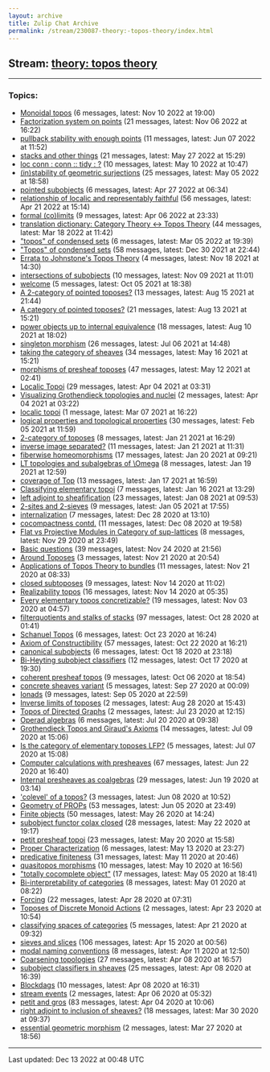 ```yaml
---
layout: archive
title: Zulip Chat Archive
permalink: /stream/230087-theory:-topos-theory/index.html
---
```


## Stream: [theory: topos theory](https://mattecapu.github.io/ct-zulip-archive/stream/230087-theory:-topos-theory/index.html)
---

### Topics:

* [Monoidal topos](topic/topic_Monoidal.20topos.html) (6 messages, latest: Nov 10 2022 at 19:00)
* [Factorization system on points](topic/topic_Factorization.20system.20on.20points.html) (21 messages, latest: Nov 06 2022 at 16:22)
* [pullback stability with enough points](topic/topic_pullback.20stability.20with.20enough.20points.html) (11 messages, latest: Jun 07 2022 at 11:52)
* [stacks and other things](topic/topic_stacks.20and.20other.20things.html) (21 messages, latest: May 27 2022 at 15:29)
* [loc conn : conn :: tidy : ?](topic/topic_loc.20conn.20.3A.20conn.20.3A.3A.20tidy.20.3A.20.3F.html) (10 messages, latest: May 10 2022 at 10:47)
* [(in)stability of geometric surjections](topic/topic_(in)stability.20of.20geometric.20surjections.html) (25 messages, latest: May 05 2022 at 18:58)
* [pointed subobjects](topic/topic_pointed.20subobjects.html) (6 messages, latest: Apr 27 2022 at 06:34)
* [relationship of localic and representably faithful](topic/topic_relationship.20of.20localic.20and.20representably.20faithful.html) (56 messages, latest: Apr 21 2022 at 15:14)
* [formal (co)limits](topic/topic_formal.20(co)limits.html) (9 messages, latest: Apr 06 2022 at 23:33)
* [translation dictionary: Category Theory ↔ Topos Theory](topic/topic_translation.20dictionary.3A.20Category.20Theory.20.E2.86.94.20Topos.20Theory.html) (44 messages, latest: Mar 18 2022 at 11:42)
* ["topos" of condensed sets](topic/topic_.22topos.22.20of.20condensed.20sets.html) (6 messages, latest: Mar 05 2022 at 19:39)
* ["Topos" of condensed sets](topic/topic_.22Topos.22.20of.20condensed.20sets.html) (58 messages, latest: Dec 30 2021 at 22:44)
* [Errata to Johnstone's Topos Theory](topic/topic_Errata.20to.20Johnstone's.20Topos.20Theory.html) (4 messages, latest: Nov 18 2021 at 14:30)
* [intersections of subobjects](topic/topic_intersections.20of.20subobjects.html) (10 messages, latest: Nov 09 2021 at 11:01)
* [welcome](topic/topic_welcome.html) (5 messages, latest: Oct 05 2021 at 18:38)
* [A 2-category of pointed toposes?](topic/topic_A.202-category.20of.20pointed.20toposes.3F.html) (13 messages, latest: Aug 15 2021 at 21:44)
* [A category of pointed toposes?](topic/topic_A.20category.20of.20pointed.20toposes.3F.html) (21 messages, latest: Aug 13 2021 at 15:21)
* [power objects up to internal equivalence](topic/topic_power.20objects.20up.20to.20internal.20equivalence.html) (18 messages, latest: Aug 10 2021 at 18:02)
* [singleton morphism](topic/topic_singleton.20morphism.html) (26 messages, latest: Jul 06 2021 at 14:48)
* [taking the category of sheaves](topic/topic_taking.20the.20category.20of.20sheaves.html) (34 messages, latest: May 16 2021 at 15:21)
* [morphisms of presheaf toposes](topic/topic_morphisms.20of.20presheaf.20toposes.html) (47 messages, latest: May 12 2021 at 02:41)
* [Localic Topoi](topic/topic_Localic.20Topoi.html) (29 messages, latest: Apr 04 2021 at 03:31)
* [Visualizing Grothendieck topologies and nuclei](topic/topic_Visualizing.20Grothendieck.20topologies.20and.20nuclei.html) (2 messages, latest: Apr 04 2021 at 03:22)
* [localic topoi](topic/topic_localic.20topoi.html) (1 message, latest: Mar 07 2021 at 16:22)
* [logical properties and topological properties](topic/topic_logical.20properties.20and.20topological.20properties.html) (30 messages, latest: Feb 05 2021 at 11:59)
* [2-category of toposes](topic/topic_2-category.20of.20toposes.html) (8 messages, latest: Jan 21 2021 at 16:29)
* [inverse image separated?](topic/topic_inverse.20image.20separated.3F.html) (11 messages, latest: Jan 21 2021 at 11:31)
* [fiberwise homeomorphisms](topic/topic_fiberwise.20homeomorphisms.html) (17 messages, latest: Jan 20 2021 at 09:21)
* [LT topologies and subalgebras of \Omega](topic/topic_LT.20topologies.20and.20subalgebras.20of.20.5COmega.html) (8 messages, latest: Jan 19 2021 at 12:59)
* [coverage of Top](topic/topic_coverage.20of.20Top.html) (13 messages, latest: Jan 17 2021 at 16:59)
* [Classifying elementary topoi](topic/topic_Classifying.20elementary.20topoi.html) (7 messages, latest: Jan 16 2021 at 13:29)
* [left adjoint to sheafification](topic/topic_left.20adjoint.20to.20sheafification.html) (23 messages, latest: Jan 08 2021 at 09:53)
* [2-sites and 2-sieves](topic/topic_2-sites.20and.202-sieves.html) (9 messages, latest: Jan 05 2021 at 17:55)
* [internalization](topic/topic_internalization.html) (7 messages, latest: Dec 28 2020 at 13:10)
* [cocompactness contd.](topic/topic_cocompactness.20contd.2E.html) (11 messages, latest: Dec 08 2020 at 19:58)
* [Flat vs Projective Modules in Category of sup-lattices](topic/topic_Flat.20vs.20Projective.20Modules.20in.20Category.20of.20sup-lattices.html) (8 messages, latest: Nov 29 2020 at 23:49)
* [Basic questions](topic/topic_Basic.20questions.html) (39 messages, latest: Nov 24 2020 at 21:56)
* [Around Toposes](topic/topic_Around.20Toposes.html) (3 messages, latest: Nov 21 2020 at 20:54)
* [Applications of Topos Theory to bundles](topic/topic_Applications.20of.20Topos.20Theory.20to.20bundles.html) (11 messages, latest: Nov 21 2020 at 08:33)
* [closed subtoposes](topic/topic_closed.20subtoposes.html) (9 messages, latest: Nov 14 2020 at 11:02)
* [Realizability topos](topic/topic_Realizability.20topos.html) (16 messages, latest: Nov 14 2020 at 05:35)
* [Every elementary topos concretizable?](topic/topic_Every.20elementary.20topos.20concretizable.3F.html) (19 messages, latest: Nov 03 2020 at 04:57)
* [filterquotients and stalks of stacks](topic/topic_filterquotients.20and.20stalks.20of.20stacks.html) (97 messages, latest: Oct 28 2020 at 01:41)
* [Schanuel Topos](topic/topic_Schanuel.20Topos.html) (6 messages, latest: Oct 23 2020 at 16:24)
* [Axiom of Constructibility](topic/topic_Axiom.20of.20Constructibility.html) (57 messages, latest: Oct 22 2020 at 16:21)
* [canonical subobjects](topic/topic_canonical.20subobjects.html) (6 messages, latest: Oct 18 2020 at 23:18)
* [Bi-Heyting subobject classifiers](topic/topic_Bi-Heyting.20subobject.20classifiers.html) (12 messages, latest: Oct 17 2020 at 19:30)
* [coherent presheaf topos](topic/topic_coherent.20presheaf.20topos.html) (9 messages, latest: Oct 06 2020 at 18:54)
* [concrete sheaves variant](topic/topic_concrete.20sheaves.20variant.html) (5 messages, latest: Sep 27 2020 at 00:09)
* [Ionads](topic/topic_Ionads.html) (9 messages, latest: Sep 05 2020 at 22:59)
* [Inverse limits of toposes](topic/topic_Inverse.20limits.20of.20toposes.html) (2 messages, latest: Aug 28 2020 at 15:43)
* [Topos of Directed Graphs](topic/topic_Topos.20of.20Directed.20Graphs.html) (2 messages, latest: Jul 23 2020 at 12:15)
* [Operad algebras](topic/topic_Operad.20algebras.html) (6 messages, latest: Jul 20 2020 at 09:38)
* [Grothendieck Topos and Giraud's Axioms](topic/topic_Grothendieck.20Topos.20and.20Giraud's.20Axioms.html) (14 messages, latest: Jul 09 2020 at 15:06)
* [Is the category of elementary toposes LFP?](topic/topic_Is.20the.20category.20of.20elementary.20toposes.20LFP.3F.html) (5 messages, latest: Jul 07 2020 at 15:08)
* [Computer calculations with presheaves](topic/topic_Computer.20calculations.20with.20presheaves.html) (67 messages, latest: Jun 22 2020 at 16:40)
* [Internal presheaves as coalgebras](topic/topic_Internal.20presheaves.20as.20coalgebras.html) (29 messages, latest: Jun 19 2020 at 03:14)
* ['colevel' of a topos?](topic/topic_'colevel'.20of.20a.20topos.3F.html) (3 messages, latest: Jun 08 2020 at 10:52)
* [Geometry of PROPs](topic/topic_Geometry.20of.20PROPs.html) (53 messages, latest: Jun 05 2020 at 23:49)
* [Finite objects](topic/topic_Finite.20objects.html) (50 messages, latest: May 26 2020 at 14:24)
* [subobject functor colax closed](topic/topic_subobject.20functor.20colax.20closed.html) (28 messages, latest: May 22 2020 at 19:17)
* [petit presheaf topoi](topic/topic_petit.20presheaf.20topoi.html) (23 messages, latest: May 20 2020 at 15:58)
* [Proper Characterization](topic/topic_Proper.20Characterization.html) (6 messages, latest: May 13 2020 at 23:27)
* [predicative finiteness](topic/topic_predicative.20finiteness.html) (31 messages, latest: May 11 2020 at 20:46)
* [quasitopos morphisms](topic/topic_quasitopos.20morphisms.html) (10 messages, latest: May 10 2020 at 16:56)
* ["totally cocomplete object"](topic/topic_.22totally.20cocomplete.20object.22.html) (17 messages, latest: May 05 2020 at 18:41)
* [Bi-interpretability of categories](topic/topic_Bi-interpretability.20of.20categories.html) (8 messages, latest: May 01 2020 at 08:22)
* [Forcing](topic/topic_Forcing.html) (22 messages, latest: Apr 28 2020 at 07:31)
* [Toposes of Discrete Monoid Actions](topic/topic_Toposes.20of.20Discrete.20Monoid.20Actions.html) (2 messages, latest: Apr 23 2020 at 10:54)
* [classifying spaces of categories](topic/topic_classifying.20spaces.20of.20categories.html) (5 messages, latest: Apr 21 2020 at 09:32)
* [sieves and slices](topic/topic_sieves.20and.20slices.html) (106 messages, latest: Apr 15 2020 at 00:56)
* [modal naming conventions](topic/topic_modal.20naming.20conventions.html) (8 messages, latest: Apr 11 2020 at 12:50)
* [Coarsening topologies](topic/topic_Coarsening.20topologies.html) (27 messages, latest: Apr 08 2020 at 16:57)
* [subobject classifiers in sheaves](topic/topic_subobject.20classifiers.20in.20sheaves.html) (25 messages, latest: Apr 08 2020 at 16:39)
* [Blockdags](topic/topic_Blockdags.html) (10 messages, latest: Apr 08 2020 at 16:31)
* [stream events](topic/topic_stream.20events.html) (2 messages, latest: Apr 06 2020 at 05:32)
* [petit and gros](topic/topic_petit.20and.20gros.html) (83 messages, latest: Apr 04 2020 at 10:06)
* [right adjoint to inclusion of sheaves?](topic/topic_right.20adjoint.20to.20inclusion.20of.20sheaves.3F.html) (18 messages, latest: Mar 30 2020 at 09:37)
* [essential geometric morphism](topic/topic_essential.20geometric.20morphism.html) (2 messages, latest: Mar 27 2020 at 18:56)

<hr><p>Last updated: Dec 13 2022 at 00:48 UTC</p>